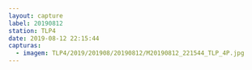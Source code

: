 ```yaml
---
layout: capture
label: 20190812
station: TLP4
date: 2019-08-12 22:15:44
capturas:
  - imagem: TLP4/2019/201908/20190812/M20190812_221544_TLP_4P.jpg
---
```

